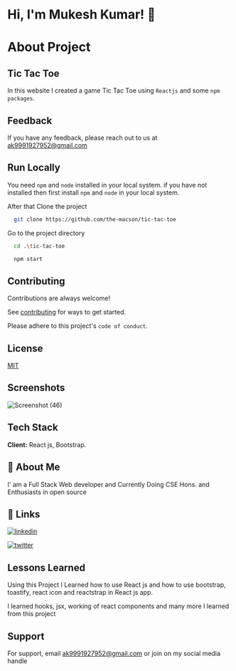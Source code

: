 # Hi, I'm Mukesh Kumar! 👋

  # About Project
## Tic Tac Toe
In this website I created a game Tic Tac Toe using `Reactjs` and some `npm packages`.
  


## Feedback

If you have any feedback, please reach out to us at ak9991927952@gmail.com

  
## Run Locally
You need `npm` and `node` installed in your local system. if you have not installed then first install `npm` and `node` in your local system.

After that Clone the project

```bash
  git clone https://github.com/the-macson/tic-tac-toe
```

Go to the project directory 

```bash
  cd .\tic-tac-toe
```
```bash
  npm start
```
## Contributing

Contributions are always welcome!

See [contributing](contributing.md) for ways to get started.

Please adhere to this project's `code of conduct`.

  
## License

[MIT](https://choosealicense.com/licenses/mit/)

  
## Screenshots
![Screenshot (46)](https://user-images.githubusercontent.com/71259159/130560632-15d05056-4331-43f7-b4a0-6c05c33275b9.png)

  
## Tech Stack

**Client:** React js, Bootstrap.

  
## 🚀 About Me
I' am a Full Stack Web developer and Currently Doing CSE Hons. and Enthusiasts in open source

  
## 🔗 Links
[![linkedin](https://img.shields.io/badge/linkedin-0A66C2?style=for-the-badge&logo=linkedin&logoColor=white)](https://www.linkedin.com/in/mukesh-kumar-macson/)

[![twitter](https://img.shields.io/badge/twitter-1DA1F2?style=for-the-badge&logo=twitter&logoColor=white)](https://twitter.com/the_macson)

  
## Lessons Learned
Using this Project I Learned how to use React js and how to use bootstrap, toastify, react icon and reactstrap in React js app.

I learned hooks, jsx, working of react components and many more I learned from this project

  
## Support

For support, email ak9991927952@gmail.com or join on my social media handle 

  
